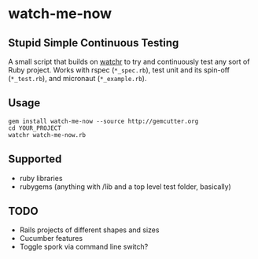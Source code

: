 # watch-me-now

## Stupid Simple Continuous Testing

A small script that builds on [watchr](http://github.com/mynyml/watchr) to try and continuously test any sort of Ruby project.  Works with rspec (`*_spec.rb`), test unit and its spin-off (`*_test.rb`), and micronaut (`*_example.rb`).

## Usage

    gem install watch-me-now --source http://gemcutter.org
    cd YOUR_PROJECT
    watchr watch-me-now.rb
    
## Supported

* ruby libraries
* rubygems (anything with /lib and a top level test folder, basically)

## TODO

* Rails projects of different shapes and sizes
* Cucumber features
* Toggle spork via command line switch?